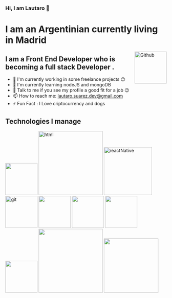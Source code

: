 ### Hi, I am Lautaro 👋
# I am an Argentinian currently living in Madrid

  <img align="right" alt="Github" width="100px" src="https://github.githubassets.com/images/modules/logos_page/Octocat.png" />
<h2>I am a Front End Developer who is becoming a full stack Developer .</h2>

 - 🔭 I'm currently working in some freelance projects :wink:
 - 🌱  I'm currently learning nodeJS and mongoDB
 - 💬 Talk to me if you see my profile a good fit for a job :wink:
 - 📫 How to reach me: lautaro.suarez.dev@gmail.com
 - ⚡  Fun Fact : I Love criptocurrency  and dogs 

## Technologies I manage

<p align="left">
<img src="https://pbs.twimg.com/profile_images/446356636710363136/OYIaJ1KK.png" width="100px"/>
  
<img src="https://geoinnova.org/blog-territorio/wp-content/uploads/2020/11/logos.png" alt="html" width="200px"/>
  
 <img src="https://s3-eu-west-1.amazonaws.com/xavitristancho/react-native.png" alt="reactNative" width="150px"/> 
  <img src="https://jartigag.xyz/assets/images/posts/git.png" alt="git" width="100px"/>
  <img src="https://upload.wikimedia.org/wikipedia/commons/thumb/c/cf/Angular_full_color_logo.svg/1200px-Angular_full_color_logo.svg.png" width="100px"/>
  <img src="https://cdn.freelogovectors.net/wp-content/uploads/2016/12/ubuntu_logo.png" width="100px"/>
  <img src="https://firebase.google.com/downloads/brand-guidelines/PNG/logo-vertical.png" width="100px"/>
  <img src="https://upload.wikimedia.org/wikipedia/commons/thumb/b/b2/Bootstrap_logo.svg/1200px-Bootstrap_logo.svg.png" width="100px"/>
  <img src="https://miro.medium.com/max/712/0*QXkyD4rFK7ivYf9-.png" width="200px"/>
  <img src="https://www.digital55.com/wp-content/uploads/2019/11/Cuando_y_por_que_debo_usar_redux_en_mis_proyectos_frontend.jpg" width="170px"/>
</p>


<!--
**lausuarez02/lausuarez02** is a ✨ _special_ ✨ repository because its `README.md` (this file) appears on your GitHub profile.

Here are some ideas to get you started:

- 🔭 I’m currently working on ...
- 🌱 I’m currently learning ...
- 👯 I’m looking to collaborate on ...
- 🤔 I’m looking for help with ...
- 💬 Ask me about ...
- 📫 How to reach me: ...
- 😄 Pronouns: ...
- ⚡ Fun fact: ...
-->
